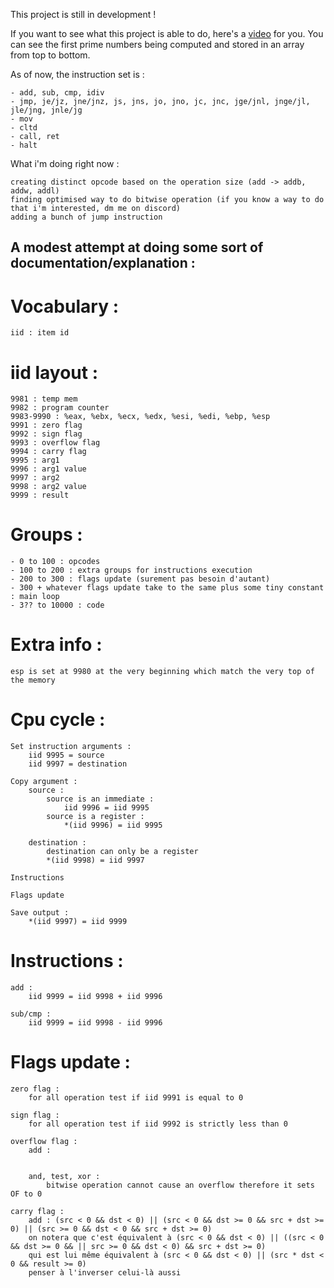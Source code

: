 This project is still in development !

If you want to see what this project is able to do, here's a [video](https://x.com/Sachagd_/status/1939119439732953498) for you. You can see the first prime numbers being computed and stored in an array from top to bottom.

As of now, the instruction set is : 

    - add, sub, cmp, idiv 
    - jmp, je/jz, jne/jnz, js, jns, jo, jno, jc, jnc, jge/jnl, jnge/jl, jle/jng, jnle/jg
    - mov
    - cltd
    - call, ret
    - halt

What i'm doing right now : 

    creating distinct opcode based on the operation size (add -> addb, addw, addl)
    finding optimised way to do bitwise operation (if you know a way to do that i'm interested, dm me on discord)
    adding a bunch of jump instruction

## A modest attempt at doing some sort of documentation/explanation : 

# Vocabulary :
    iid : item id

# iid layout : 
    9981 : temp mem 
    9982 : program counter
    9983-9990 : %eax, %ebx, %ecx, %edx, %esi, %edi, %ebp, %esp
    9991 : zero flag
    9992 : sign flag
    9993 : overflow flag
    9994 : carry flag
    9995 : arg1
    9996 : arg1 value
    9997 : arg2
    9998 : arg2 value
    9999 : result

# Groups :
    - 0 to 100 : opcodes
    - 100 to 200 : extra groups for instructions execution
    - 200 to 300 : flags update (surement pas besoin d'autant)
    - 300 + whatever flags update take to the same plus some tiny constant : main loop
    - 3?? to 10000 : code 

# Extra info : 
    esp is set at 9980 at the very beginning which match the very top of the memory 

# Cpu cycle : 
    Set instruction arguments :
        iid 9995 = source
        iid 9997 = destination

    Copy argument : 
        source :
            source is an immediate : 
                iid 9996 = iid 9995
            source is a register : 
                *(iid 9996) = iid 9995

        destination : 
            destination can only be a register
            *(iid 9998) = iid 9997

    Instructions

    Flags update

    Save output : 
        *(iid 9997) = iid 9999

# Instructions : 
    add : 
        iid 9999 = iid 9998 + iid 9996

    sub/cmp :
        iid 9999 = iid 9998 - iid 9996 


# Flags update :
    zero flag : 
        for all operation test if iid 9991 is equal to 0  

    sign flag : 
        for all operation test if iid 9992 is strictly less than 0 

    overflow flag : 
        add :


        and, test, xor :  
            bitwise operation cannot cause an overflow therefore it sets OF to 0

    carry flag : 
        add : (src < 0 && dst < 0) || (src < 0 && dst >= 0 && src + dst >= 0) || (src >= 0 && dst < 0 && src + dst >= 0)
        on notera que c'est équivalent à (src < 0 && dst < 0) || ((src < 0 && dst >= 0 && || src >= 0 && dst < 0) && src + dst >= 0) 
        qui est lui même équivalent à (src < 0 && dst < 0) || (src * dst < 0 && result >= 0)
        penser à l'inverser celui-là aussi